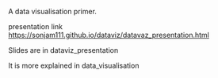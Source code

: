 A data visualisation primer.

presentation link <https://sonjam111.github.io/dataviz/datavaz_presentation.html>

Slides are in dataviz_presentation

It is more explained in data_visualisation
